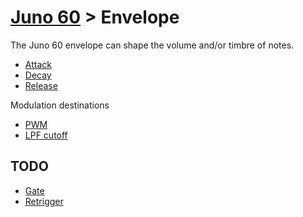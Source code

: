 # [Juno 60](../) > Envelope

The Juno 60 envelope can shape the volume and/or timbre of notes.

* [Attack](./Attack/)
* [Decay](./Decay/)
* [Release](./Release/)

Modulation destinations
* [PWM](./PWM/)
* [LPF cutoff](./LPF/)

## TODO
* [Gate](./Gate/)
* [Retrigger](./Retrigger/)
